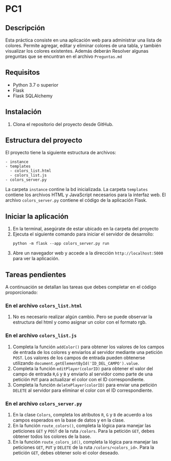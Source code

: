 # PC1

## Descripción
Esta práctica consiste en una aplicación web para administrar una lista de colores. Permite agregar, editar y eliminar colores de una tabla, y también visualizar los colores existentes. Además deberán Resolver algunas preguntas que se encuntran en el archivo `Preguntas.md`

## Requisitos
- Python 3.7 o superior
- Flask
- Flask SQLAlchemy

## Instalación
1. Clona el repositorio del proyecto desde GitHub.

## Estructura del proyecto
El proyecto tiene la siguiente estructura de archivos:

```
- instance
- templates
  - colors_list.html
  - colors_list.js
- colors_server.py
```

La carpeta `instance` contine la bd inicializada. La carpeta `templates` contiene los archivos HTML y JavaScript necesarios para la interfaz web. El archivo `colors_server.py` contiene el código de la aplicación Flask.

## Iniciar la aplicación
1. En la terminal, asegúrate de estar ubicado en la carpeta del proyecto
2. Ejecuta el siguiente comando para iniciar el servidor de desarrollo:
   ```
   python -m flask --app colors_server.py run
   ```
3. Abre un navegador web y accede a la dirección `http://localhost:5000` para ver la aplicación.

## Tareas pendientes
A continuación se detallan las tareas que debes completar en el código proporcionado:

### En el archivo `colors_list.html`
1. No es necesario realizar algún cambio. Pero se puede observar la estructura del html y como asignar un color con el formato rgb.

### En el archivo `colors_list.js`
1. Completa la función `addColor()` para obtener los valores de los campos de entrada de los colores y enviarlos al servidor mediante una petición `POST`. Los valores de los campos de entrada pueden obtenerse utilizando `document.getElementById('ID_DEL_CAMPO').value`.
2. Completa la función `editPlayer(colorID)` para obtener el valor del campo de entrada `R`,`G` y `B` y enviarlo al servidor como parte de una petición `PUT` para actualizar el color con el ID correspondiente.
3. Completa la función `deletePlayer(colorID)` para enviar una petición `DELETE` al servidor para eliminar el color con el ID correspondiente.

### En el archivo `colors_server.py`
1. En la clase `Colors`, completa los atributos `R`, `G` y `B` de acuerdo a los campos esperados en la base de datos y en la clase.
2. En la función `route_colors()`, completa la lógica para manejar las peticiones `GET` y `POST` de la ruta `/colors`. Para la petición `GET`, debes obtener todos los colores de la base.
3. En la función `route_colors_id()`, completa la lógica para manejar las peticiones `GET`, `PUT` y `DELETE` de la ruta `/colors/<colors_id>`. Para la petición `GET`, debes obtener solo el color deseado.
